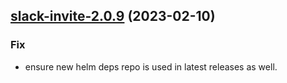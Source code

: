 

## [slack-invite-2.0.9](https://github.com/succelle/charts/compare/slack-invite-2.0.8...slack-invite-2.0.9) (2023-02-10)

### Fix

- ensure new helm deps repo is used in latest releases as well.
  
  